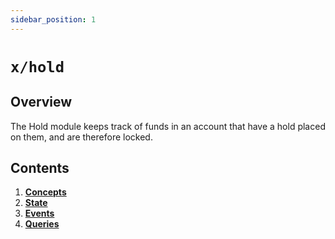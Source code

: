 ```yaml
---
sidebar_position: 1
---
```


# `x/hold`

## Overview

The Hold module keeps track of funds in an account that have a hold placed on them, and are therefore locked.

## Contents

1. **[Concepts](01_concepts.md)**
2. **[State](02_state.md)**
3. **[Events](03_events.md)**
4. **[Queries](04_queries.md)**
